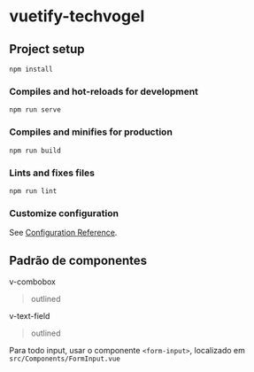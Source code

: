 # vuetify-techvogel

## Project setup

```
npm install
```

### Compiles and hot-reloads for development

```
npm run serve
```

### Compiles and minifies for production

```
npm run build
```

### Lints and fixes files

```
npm run lint
```

### Customize configuration

See [Configuration Reference](https://cli.vuejs.org/config/).

## Padrão de componentes

v-combobox

> outlined

v-text-field

> outlined

Para todo input, usar o componente `<form-input>`, localizado em `src/Components/FormInput.vue`
